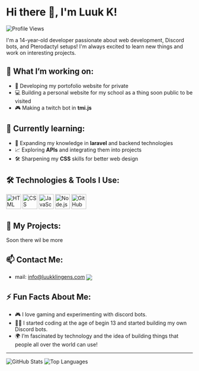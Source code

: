 # Hi there 👋, I'm Luuk K!

![Profile Views](https://komarev.com/ghpvc/?username=DevLuuk123&color=blue)

I'm a 14-year-old developer passionate about web development, Discord bots, and Pterodactyl setups! I'm always excited to learn new things and work on interesting projects.

## 🔭 What I’m working on:
- 🚀 Developing my portofolio website for private
- 💻 Building a personal website for my school as a thing soon public to be visited 
- 🎮 Making a twitch bot in **tmi.js**

## 🌱 Currently learning:
- 🧠 Expanding my knowledge in **laravel** and backend technologies
- 📈 Exploring **APIs** and integrating them into projects
- 🛠️ Sharpening my **CSS** skills for better web design

## 🛠 Technologies & Tools I Use:
<p align="left">
  <img src="https://cdn.jsdelivr.net/gh/devicons/devicon/icons/html5/html5-original.svg" alt="HTML" width="40" height="40"/>
  <img src="https://cdn.jsdelivr.net/gh/devicons/devicon/icons/css3/css3-original.svg" alt="CSS" width="40" height="40"/>
  <img src="https://cdn.jsdelivr.net/gh/devicons/devicon/icons/javascript/javascript-original.svg" alt="JavaScript" width="40" height="40"/>
  <img src="https://cdn.jsdelivr.net/gh/devicons/devicon/icons/nodejs/nodejs-original.svg" alt="Node.js" width="40" height="40"/>
  <img src="https://cdn.jsdelivr.net/gh/devicons/devicon/icons/github/github-original.svg" alt="GitHub" width="40" height="40"/>
</p>

## 📂 My Projects:
Soon there wil be more



## 📫 Contact Me:
- mail: info@luukklingens.com
  <a href="https://discord.com/users/1281612709267374114/">
    <img align="center" src="[https://discord.c99.nl/widget/theme-2/1281612709267374114.png]">
</a>

## ⚡ Fun Facts About Me:
- 🎮 I love gaming and experimenting with discord bots.
- 🧑‍💻 I started coding at the age of begin 13 and started building my own Discord bots.
- 🌍 I’m fascinated by technology and the idea of building things that people all over the world can use!

---

![GitHub Stats](https://github-readme-stats.vercel.app/api?username=DevLuuk123&show_icons=true&theme=radical)
![Top Languages](https://github-readme-stats.vercel.app/api/top-langs/?username=DevLuuk123&layout=compact&theme=radical)
